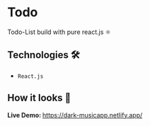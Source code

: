 # Todo
Todo-List build with pure react.js ⚛

## Technologies 🛠️
* `React.js`


## How it looks 👀

<strong>Live Demo: </strong> https://dark-musicapp.netlify.app/ <br> <br> 
